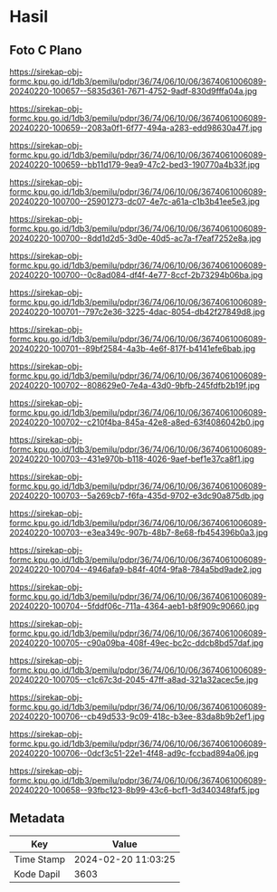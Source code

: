 # Hasil

## Foto C Plano

https://sirekap-obj-formc.kpu.go.id/1db3/pemilu/pdpr/36/74/06/10/06/3674061006089-20240220-100657--5835d361-7671-4752-9adf-830d9fffa04a.jpg

https://sirekap-obj-formc.kpu.go.id/1db3/pemilu/pdpr/36/74/06/10/06/3674061006089-20240220-100659--2083a0f1-6f77-494a-a283-edd98630a47f.jpg

https://sirekap-obj-formc.kpu.go.id/1db3/pemilu/pdpr/36/74/06/10/06/3674061006089-20240220-100659--bb11d179-9ea9-47c2-bed3-190770a4b33f.jpg

https://sirekap-obj-formc.kpu.go.id/1db3/pemilu/pdpr/36/74/06/10/06/3674061006089-20240220-100700--25901273-dc07-4e7c-a61a-c1b3b41ee5e3.jpg

https://sirekap-obj-formc.kpu.go.id/1db3/pemilu/pdpr/36/74/06/10/06/3674061006089-20240220-100700--8dd1d2d5-3d0e-40d5-ac7a-f7eaf7252e8a.jpg

https://sirekap-obj-formc.kpu.go.id/1db3/pemilu/pdpr/36/74/06/10/06/3674061006089-20240220-100700--0c8ad084-df4f-4e77-8ccf-2b73294b06ba.jpg

https://sirekap-obj-formc.kpu.go.id/1db3/pemilu/pdpr/36/74/06/10/06/3674061006089-20240220-100701--797c2e36-3225-4dac-8054-db42f27849d8.jpg

https://sirekap-obj-formc.kpu.go.id/1db3/pemilu/pdpr/36/74/06/10/06/3674061006089-20240220-100701--89bf2584-4a3b-4e6f-817f-b4141efe6bab.jpg

https://sirekap-obj-formc.kpu.go.id/1db3/pemilu/pdpr/36/74/06/10/06/3674061006089-20240220-100702--808629e0-7e4a-43d0-9bfb-245fdfb2b19f.jpg

https://sirekap-obj-formc.kpu.go.id/1db3/pemilu/pdpr/36/74/06/10/06/3674061006089-20240220-100702--c210f4ba-845a-42e8-a8ed-63f4086042b0.jpg

https://sirekap-obj-formc.kpu.go.id/1db3/pemilu/pdpr/36/74/06/10/06/3674061006089-20240220-100703--431e970b-b118-4026-9aef-bef1e37ca8f1.jpg

https://sirekap-obj-formc.kpu.go.id/1db3/pemilu/pdpr/36/74/06/10/06/3674061006089-20240220-100703--5a269cb7-f6fa-435d-9702-e3dc90a875db.jpg

https://sirekap-obj-formc.kpu.go.id/1db3/pemilu/pdpr/36/74/06/10/06/3674061006089-20240220-100703--e3ea349c-907b-48b7-8e68-fb454396b0a3.jpg

https://sirekap-obj-formc.kpu.go.id/1db3/pemilu/pdpr/36/74/06/10/06/3674061006089-20240220-100704--4946afa9-b84f-40f4-9fa8-784a5bd9ade2.jpg

https://sirekap-obj-formc.kpu.go.id/1db3/pemilu/pdpr/36/74/06/10/06/3674061006089-20240220-100704--5fddf06c-711a-4364-aeb1-b8f909c90660.jpg

https://sirekap-obj-formc.kpu.go.id/1db3/pemilu/pdpr/36/74/06/10/06/3674061006089-20240220-100705--c90a09ba-408f-49ec-bc2c-ddcb8bd57daf.jpg

https://sirekap-obj-formc.kpu.go.id/1db3/pemilu/pdpr/36/74/06/10/06/3674061006089-20240220-100705--c1c67c3d-2045-47ff-a8ad-321a32acec5e.jpg

https://sirekap-obj-formc.kpu.go.id/1db3/pemilu/pdpr/36/74/06/10/06/3674061006089-20240220-100706--cb49d533-9c09-418c-b3ee-83da8b9b2ef1.jpg

https://sirekap-obj-formc.kpu.go.id/1db3/pemilu/pdpr/36/74/06/10/06/3674061006089-20240220-100706--0dcf3c51-22e1-4f48-ad9c-fccbad894a06.jpg

https://sirekap-obj-formc.kpu.go.id/1db3/pemilu/pdpr/36/74/06/10/06/3674061006089-20240220-100658--93fbc123-8b99-43c6-bcf1-3d340348faf5.jpg


## Metadata

| Key        | Value               |
| ---------- | ------------------- |
| Time Stamp | 2024-02-20 11:03:25 |
| Kode Dapil | 3603                |



